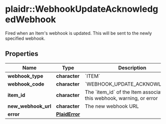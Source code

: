 # plaidr::WebhookUpdateAcknowledgedWebhook

Fired when an Item's webhook is updated. This will be sent to the newly specified webhook.

## Properties
Name | Type | Description | Notes
------------ | ------------- | ------------- | -------------
**webhook_type** | **character** | &#x60;ITEM&#x60; | 
**webhook_code** | **character** | &#x60;WEBHOOK_UPDATE_ACKNOWLEDGED&#x60; | 
**item_id** | **character** | The &#x60;item_id&#x60; of the Item associated with this webhook, warning, or error | 
**new_webhook_url** | **character** | The new webhook URL | 
**error** | [**PlaidError**](PlaidError.md) |  | [optional] 


